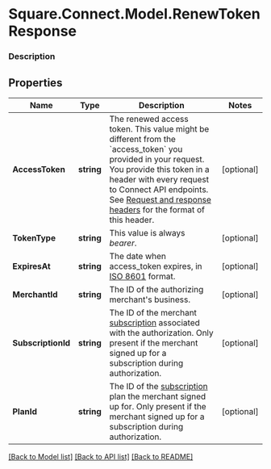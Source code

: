 # Square.Connect.Model.RenewTokenResponse

### Description



## Properties

Name | Type | Description | Notes
------------ | ------------- | ------------- | -------------
**AccessToken** | **string** | The renewed access token. This value might be different from the &#x60;access_token&#x60; you provided in your request. You provide this token in a header with every request to Connect API endpoints. See [Request and response headers](https://docs.connect.squareup.com/api/connect/v2/#requestandresponseheaders) for the format of this header. | [optional] 
**TokenType** | **string** | This value is always _bearer_. | [optional] 
**ExpiresAt** | **string** | The date when access_token expires, in [ISO 8601](http://www.iso.org/iso/home/standards/iso8601.htm) format. | [optional] 
**MerchantId** | **string** | The ID of the authorizing merchant&#39;s business. | [optional] 
**SubscriptionId** | **string** | The ID of the merchant [subscription](https://docs.connect.squareup.com/api/connect/v1/#navsection-subscriptionmanagement) associated with the authorization. Only present if the merchant signed up for a subscription during authorization. | [optional] 
**PlanId** | **string** | The ID of the [subscription](https://docs.connect.squareup.com/api/connect/v1/#navsection-subscriptionmanagement) plan the merchant signed up for. Only present if the merchant signed up for a subscription during authorization. | [optional] 



[[Back to Model list]](../README.md#documentation-for-models) [[Back to API list]](../README.md#documentation-for-api-endpoints) [[Back to README]](../README.md)

